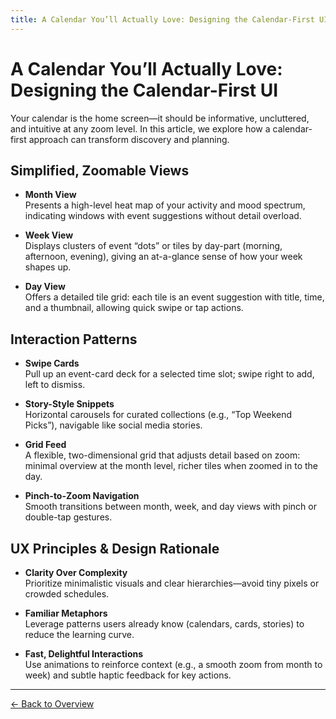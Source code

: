 ```yaml
---
title: A Calendar You’ll Actually Love: Designing the Calendar-First UI
---
```


# A Calendar You’ll Actually Love: Designing the Calendar-First UI

Your calendar is the home screen—it should be informative, uncluttered, and intuitive at any zoom level. In this article, we explore how a calendar-first approach can transform discovery and planning.

## Simplified, Zoomable Views

- **Month View**  
  Presents a high-level heat map of your activity and mood spectrum, indicating windows with event suggestions without detail overload.

- **Week View**  
  Displays clusters of event “dots” or tiles by day-part (morning, afternoon, evening), giving an at-a-glance sense of how your week shapes up.

- **Day View**  
  Offers a detailed tile grid: each tile is an event suggestion with title, time, and a thumbnail, allowing quick swipe or tap actions.

## Interaction Patterns

- **Swipe Cards**  
  Pull up an event-card deck for a selected time slot; swipe right to add, left to dismiss.

- **Story-Style Snippets**  
  Horizontal carousels for curated collections (e.g., “Top Weekend Picks”), navigable like social media stories.

- **Grid Feed**  
  A flexible, two-dimensional grid that adjusts detail based on zoom: minimal overview at the month level, richer tiles when zoomed in to the day.

- **Pinch-to-Zoom Navigation**  
  Smooth transitions between month, week, and day views with pinch or double-tap gestures.

## UX Principles & Design Rationale

- **Clarity Over Complexity**  
  Prioritize minimalistic visuals and clear hierarchies—avoid tiny pixels or crowded schedules.

- **Familiar Metaphors**  
  Leverage patterns users already know (calendars, cards, stories) to reduce the learning curve.

- **Fast, Delightful Interactions**  
  Use animations to reinforce context (e.g., a smooth zoom from month to week) and subtle haptic feedback for key actions.

---

[← Back to Overview](../)
